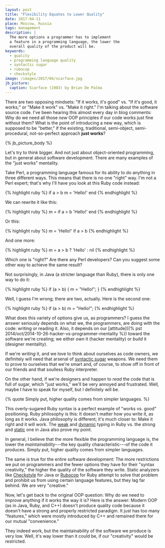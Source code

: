 ```yaml
---
layout: post
title: "Flexibility Equates to Lower Quality"
date: 2017-04-11
place: Moscow, Russia
tags: management
description: |
  The more options a programmer has to implement
  a feature in a programming language, the lower the
  overall quality of the product will be.
keywords:
  - quality
  - programming language quality
  - syntactic sugar
  - rubocop
  - checkstyle
image: /images/2017/04/scarface.jpg
jb_picture:
  caption: Scarface (1983) by Brian De Palma
---
```


There are two opposing mindsets: "If it works, it's good" vs.
"If it's good, it works;" or "Make it work" vs. "Make it right."
I'm talking about the software source code. I've been hearing this
almost every day in blog comments: Why do we need all those _new_ OOP
principles if our code works just fine without them? What is the
point of introducing a new way, which is supposed to be "better,"
if the existing, traditional, semi-object, semi-procedural, not-so-perfect
approach **just works**?

<!--more-->

{% jb_picture_body %}

Let's try to think bigger. And not just about object-oriented programming, but
in general about software development. There are many examples of the
"just works" mentality.

Take Perl, a programming language famous
for its ability to do anything in three different ways. This means that
there is no one "right" way. I'm not a Perl expert; that's why I'll have you
look at this Ruby code instead:

{% highlight ruby %}
if a > b
  m = 'Hello!'
end
{% endhighlight %}

We can rewrite it like this:

{% highlight ruby %}
m = if a > b
  'Hello!'
end
{% endhighlight %}

Or this:

{% highlight ruby %}
m = 'Hello!' if a > b
{% endhighlight %}

And one more:

{% highlight ruby %}
m = a > b ? 'Hello' : nil
{% endhighlight %}

Which one is "right?" Are there any Perl developers? Can you suggest
some other way to achieve the same result?

Not surprisingly, in Java (a stricter language than Ruby),
there is only one way to do it:

{% highlight ruby %}
if (a > b) {
  m = "Hello!";
}
{% endhighlight %}

Well, I guess I'm wrong; there are two, actually. Here is the second one:

{% highlight ruby %}
if (a > b) m = "Hello!";
{% endhighlight %}

What does this variety of options give us, as programmers? I guess the answer
seriously depends on what we, the programmers, are doing with the code:
writing or reading it. Also, it depends on our
[attitude]({% pst 2014/oct/2014-10-26-hacker-vs-programmer-mentality %}) toward the
software we're creating; we either
_own_ it (hacker mentality) or
_build_ it (designer mentality).

If we're _writing_ it, and we love to think about ourselves as code owners, we
definitely will need that arsenal of
[syntactic sugar](https://en.wikipedia.org/wiki/Syntactic_sugar) weapons. We need them to prove to ourselves
that we're smart and, of course, to show off in front of our friends and
that soulless Ruby interpreter.

On the other hand, if we're designers and happen to _read_ the code that is
full of sugar, which "just works," we'll be very annoyed and
frustrated. Well, maybe I have to speak for myself, but I definitely will be.

{% quote Simply put, higher quality comes from simpler languages. %}

This overly-sugared Ruby syntax is a perfect example of "works vs. good"
positioning. Ruby philosophy is this: It doesn't matter how you write it, as long
as it works. Java philosophy is different; it's much closer to:
Make it right and it will work.
The [weak](https://en.wikipedia.org/wiki/Strong_and_weak_typing)
and
[dynamic](https://en.wikipedia.org/wiki/Type_system#Dynamic_type_checking_and_runtime_type_information)
typing in Ruby vs. the strong and
[static](https://en.wikipedia.org/wiki/Type_system#Static_type_checking)
one in Java also prove my point.

In general, I believe that the more flexible the programming language is, the
lower the _maintainability_---the key quality characteristic---of the code it produces.
Simply put, higher quality comes from simpler languages.

The same is true for the entire software development: The more restrictions
we put on programmers and the fewer options they have for their
"syntax creativity," the higher the quality of the software they write.
Static analyzers like
[Checkstyle](http://checkstyle.sourceforge.net/) for Java or
[Rubocop](https://github.com/bbatsov/rubocop) for Ruby attempt
to solve that problem and prohibit us from using certain language features,
but they lag far behind. We are very "creative."

Now, let's get back to the original OOP question:
Why do we need to improve anything if it works the way it is?
Here is the answer: Modern OOP (as in Java, Ruby, and C++)
doesn't produce quality code because it doesn't have a strong
and properly restricted paradigm. It just has too many "features,"
which were mostly introduced by C++ and remained there for our
mutual "convenience."

They indeed work, but the maintainability of the software we produce
is very low. Well, it's way lower than it could be, if our "creativity"
would be restricted.
